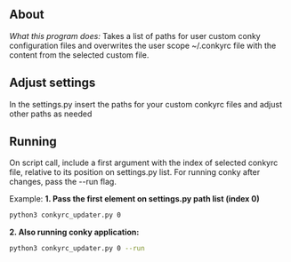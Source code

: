## About
*What this program does:*
Takes a list of paths for user custom conky configuration files and overwrites the user scope ~/.conkyrc file with the content from the selected custom file.

## Adjust settings
In the settings.py insert the paths for your custom conkyrc files and adjust other paths as needed 

## Running
On script call, include a first argument with the index of selected conkyrc file, relative to its position on settings.py list.
For running conky after changes, pass the --run flag.

Example:
**1. Pass the first element on settings.py path list (index 0)**
```sh
python3 conkyrc_updater.py 0
```
**2. Also running conky application:**
```sh
python3 conkyrc_updater.py 0 --run
```
